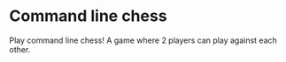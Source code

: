 ﻿#  Command line chess
Play command line chess! A game where 2 players can play against each other.  


